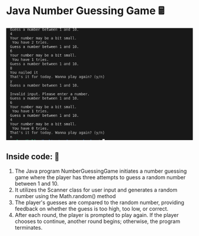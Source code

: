<h1>Java Number Guessing Game &#x1F5A9;</h1>

<img src="/ngg-read.png">
<h2>Inside code: &#x1F4C3;</h2>
<ol>
  <li>The Java program NumberGuessingGame initiates a number guessing game where the player has three attempts to guess a random number between 1 and 10.</li>
  <li>It utilizes the Scanner class for user input and generates a random number using the Math.random() method</li>
  <li>The player's guesses are compared to the random number, providing feedback on whether the guess is too high, too low, or correct.</li>
  <li>After each round, the player is prompted to play again. If the player chooses to continue, another round begins; otherwise, the program terminates.</li>
</ol>
